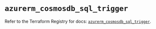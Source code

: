 # `azurerm_cosmosdb_sql_trigger`

Refer to the Terraform Registry for docs: [`azurerm_cosmosdb_sql_trigger`](https://registry.terraform.io/providers/hashicorp/azurerm/3.88.0/docs/resources/cosmosdb_sql_trigger).
